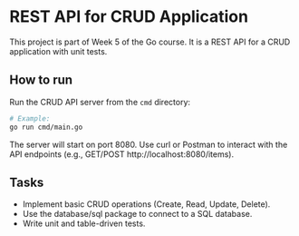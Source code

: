 # REST API for CRUD Application

This project is part of Week 5 of the Go course. It is a REST API for a CRUD application with unit tests.

## How to run

Run the CRUD API server from the `cmd` directory:

```bash
# Example:
go run cmd/main.go
```

The server will start on port 8080. Use curl or Postman to interact with the API endpoints (e.g., GET/POST http://localhost:8080/items).

## Tasks
- Implement basic CRUD operations (Create, Read, Update, Delete).
- Use the database/sql package to connect to a SQL database.
- Write unit and table-driven tests.
